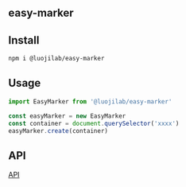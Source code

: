 easy-marker
---

## Install 
```bash
npm i @luojilab/easy-marker
```

## Usage

```js
import EasyMarker from '@luojilab/easy-marker'

const easyMarker = new EasyMarker
const container = document.querySelector('xxxx')
easyMarker.create(container)
```
## API
[API](./api.md)